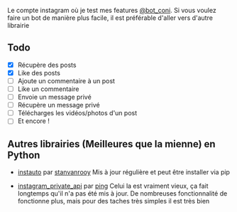 Le compte instagram où je test mes features [@bot_coni](https://www.instagram.com/bot_coni/).
Si vous voulez faire un bot de manière plus facile, il est préférable d'aller vers d'autre librairie


## Todo
- [x] Récupère des posts
- [x] Like des posts
- [ ] Ajoute un commentaire à un post
- [ ] Like un commentaire
- [ ] Envoie un message privé
- [ ] Récupère un message privé
- [ ] Télécharges les vidéos/photos d'un post
- [ ] Et encore !

## Autres librairies (Meilleures que la mienne) en Python

- [instauto](https://github.com/ping/instagram_private_api) par [stanvanrooy](https://github.com/stanvanrooy/)
Mis à jour régulière et peut être installer via pip

- [instagram_private_api](https://github.com/ping/instagram_private_api) par [ping](https://github.com/ping/)
Celui la est vraiment vieux, ça fait longtemps qu'il n'a pas été mis à jour. De nombreuses fonctionnalité de fonctionne plus, mais pour des taches très simples il est très bien
